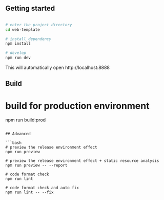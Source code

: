 
## Getting started

```bash

# enter the project directory
cd web-template

# install dependency
npm install

# develop
npm run dev
```

This will automatically open http://localhost:8888

## Build

# build for production environment
npm run build:prod
```

## Advanced

```bash
# preview the release environment effect
npm run preview

# preview the release environment effect + static resource analysis
npm run preview -- --report

# code format check
npm run lint

# code format check and auto fix
npm run lint -- --fix
```

